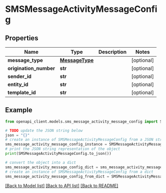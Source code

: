 # SMSMessageActivityMessageConfig


## Properties

Name | Type | Description | Notes
------------ | ------------- | ------------- | -------------
**message_type** | [**MessageType**](MessageType.md) |  | [optional] 
**origination_number** | **str** |  | [optional] 
**sender_id** | **str** |  | [optional] 
**entity_id** | **str** |  | [optional] 
**template_id** | **str** |  | [optional] 

## Example

```python
from openapi_client.models.sms_message_activity_message_config import SMSMessageActivityMessageConfig

# TODO update the JSON string below
json = "{}"
# create an instance of SMSMessageActivityMessageConfig from a JSON string
sms_message_activity_message_config_instance = SMSMessageActivityMessageConfig.from_json(json)
# print the JSON string representation of the object
print(SMSMessageActivityMessageConfig.to_json())

# convert the object into a dict
sms_message_activity_message_config_dict = sms_message_activity_message_config_instance.to_dict()
# create an instance of SMSMessageActivityMessageConfig from a dict
sms_message_activity_message_config_from_dict = SMSMessageActivityMessageConfig.from_dict(sms_message_activity_message_config_dict)
```
[[Back to Model list]](../README.md#documentation-for-models) [[Back to API list]](../README.md#documentation-for-api-endpoints) [[Back to README]](../README.md)


